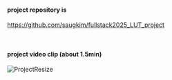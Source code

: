 #### project repository is 

https://github.com/saugkim/fullstack2025_LUT_project


<br>


#### project video clip (about 1.5min)


![ProjectResize](https://github.com/user-attachments/assets/2a06c520-d314-41a1-be2f-f305bd614735)

